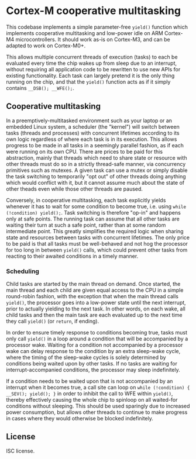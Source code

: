 # Cortex-M cooperative multitasking

This codebase implements a simple parameter-free `yield()` function which implements cooperative multitasking and low-power idle on ARM Cortex-M4 microcontrollers. It should work as-is on Cortex-M3, and can be adapted to work on Cortex-M0+.

This allows multiple concurrent threads of execution (tasks) to each be evaluated every time the chip wakes up from sleep due to an interrupt, without requiring all application code to be rewritten to use new APIs for existing functionality. Each task can largely pretend it is the only thing running on the chip, and that the `yield()` function acts as if it simply contains `__DSB(); __WFE();`.

## Cooperative multitasking

In a preemptively-multitasked environment such as your laptop or an embedded Linux system, a scheduler (the "kernel") will switch between tasks (threads and processes) with concurrent lifetimes according to its own logic regardless of where each task is in its execution. This allows progress to be made in all tasks in a seemingly parallel fashion, as if each were running on its own CPU. There are prices to be paid for this abstraction, mainly that threads which need to share state or resource with other threads must do so in a strictly thread-safe manner, via concurrency primitives such as mutexes. A given task can use a mutex or simply disable the task switching to temporarily "opt out" of other threads doing anything which would conflict with it, but it cannot assume much about the state of other theads even while those other threads are paused.

Conversely, in cooperative multitasking, each task explicitly yields whenever it has to wait for some condition to become true, i.e. using `while (!condition) yield();`. Task switching is therefore "op-in" and happens only at safe points. The running task can assume that all other tasks are waiting their turn at such a safe point, rather than at some random intermediate point. This greatly simplifies the required logic when sharing state and resources between tasks with concurrent lifetimes. The only price to be paid is that all tasks must be well-behaved and not hog the processor for too long in between `yield()` calls, which could prevent other tasks from reacting to their awaited conditions in a timely manner.

### Scheduling

Child tasks are started by the main thread on demand. Once started, the main thread and each child are given equal access to the CPU in a simple round-robin fashion, with the exception that when the main thread calls `yield()`, the processor goes into a low-power state until the next interrupt, prior to actually yielding to the next task. In other words, on each wake, all child tasks and then the main task are each evaluated up to the next time they call `yield()` (or `return`, if ending).

In order to ensure timely response to conditions becoming true, tasks must only call `yield()` in a loop around a condition that will be accompanied by a processor wake. Waiting for a condition not accompanied by a processor wake can delay response to the condition by an extra sleep-wake cycle, where the timing of the sleep-wake cycles is solely determined by conditions being waited upon by other tasks. If no tasks are waiting for interrupt-accompanied conditions, the processor may sleep indefinitely.

If a condition needs to be waited upon that is not accompanied by an interrupt when it becomes true, a call site can loop on `while (!condition) { __SEV(); yield(); }` in order to inhibit the call to WFE within `yield()`, thereby effectively causing the whole chip to spinloop on all waited-for conditions without sleeping. This should be used sparingly due to increased power consumption, but allows other threads to continue to make progress in cases where they would otherwise be blocked indefinitely.

## License

ISC license.
